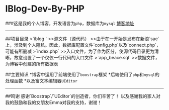 # IBlog-Dev-By-PHP
###这是我的个人博客，开发语言为`php`，数据库为`mysql`
[博客地址](http://beace.applinzi.com/iblog/)
<hr/>
##项目目录
>`iblog ` 
>>源文件（源代码）
>>由于在一开始是发布在新浪`sae`上，涉及到个人隐私。因此，数据库配置文件`config.php`以及`connect.php`，可能有所删减
>`index.php`
>>入口文件，为了作为区分，使源代码目录更为清晰，故意设置了一个仅仅一行代码的入口文件  
>`app_beace.sql`
>>数据文件，为博客中创建的所有数据表

##主要知识
*博客中运用了前端使用了`boostrap`框架
*后端使用了`php`和`mysql`的处理函数
*以及富文本编辑器`UEditor`

<hr/>
##鸣谢
感谢`Boostrap`/`UEditor`的创造者，你们辛苦了！
以及感谢我的家人对我的鼓励和我的女朋友Emma对我的支持，谢谢！
